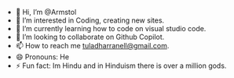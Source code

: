 - 👋 Hi, I’m @Armstol
- 👀 I’m interested in Coding, creating new sites.
- 🌱 I’m currently learning how to code on visual studio code.
- 💞️ I’m looking to collaborate on Github Copilot.
- 📫 How to reach me tuladharranell@gmail.com.
- 😄 Pronouns: He
- ⚡ Fun fact: Im Hindu and in Hinduism there is over a million gods.

<!---
Armstol/Armstol is a ✨ special ✨ repository because its `README.md` (this file) appears on your GitHub profile.
You can click the Preview link to take a look at your changes.
--->

